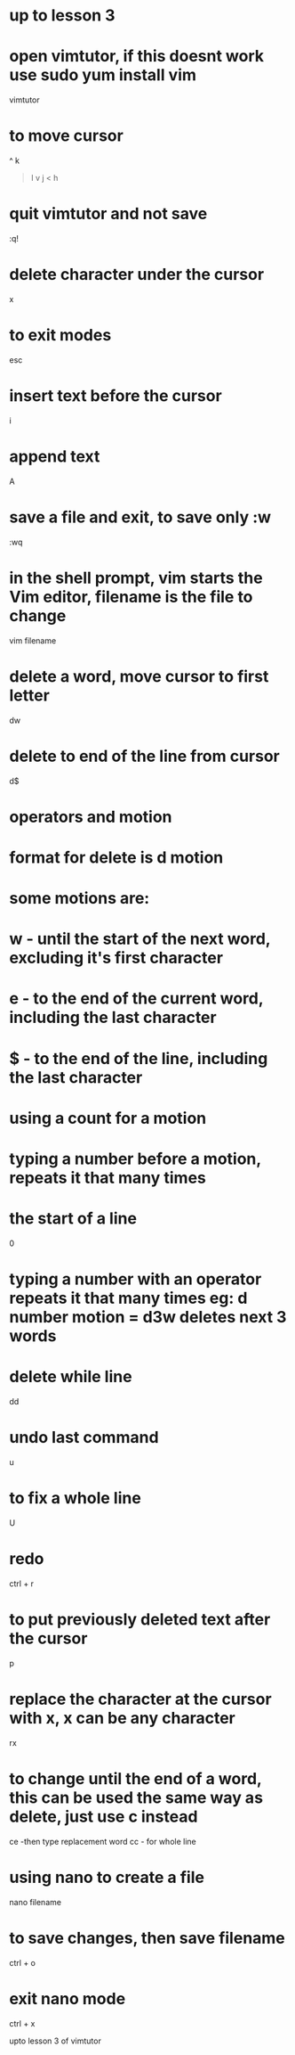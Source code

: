 # up to lesson 3
# open vimtutor, if this doesnt work use sudo yum install vim
vimtutor

# to move cursor
^ k
> l
v j
< h

# quit vimtutor and not save
:q!

# delete character under the cursor
x

# to exit modes 
esc

# insert text before the cursor
i

# append text
A

# save a file and exit, to save only :w
:wq

# in the shell prompt, vim starts the Vim editor, filename is the file to change
vim filename

# delete a word, move cursor to first letter
dw

# delete to end of the line from cursor
d$

# operators and motion
# format for delete is d motion
# some motions are:
# w - until the start of the next word, excluding it's first character
# e - to the end of the current word, including the last character
# $ - to the end of the line, including the last character

# using a count for a motion
# typing a number before a motion, repeats it that many times

# the start of a line 
0

# typing a number with an operator repeats it that many times eg: d number motion = d3w deletes next 3 words

# delete while line
dd

# undo last command
u

# to fix a whole line
U

# redo
ctrl + r

# to put previously deleted text after the cursor
p

# replace the character at the cursor with x, x can be any character
rx

# to change until the end of a word, this can be used the same way as delete, just use c instead
ce -then type replacement word
cc - for whole line

# using nano to create a file
nano filename

# to save changes, then save filename
ctrl + o

# exit nano mode
ctrl + x

upto lesson 3 of vimtutor